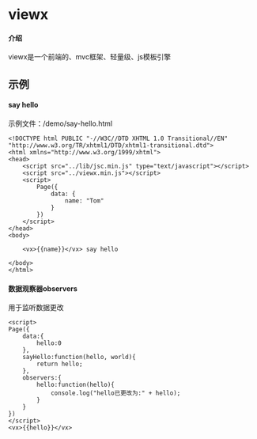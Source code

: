 # viewx

#### 介绍
viewx是一个前端的、mvc框架、轻量级、js模板引擎

## 示例
#### say hello
示例文件：/demo/say-hello.html

```
<!DOCTYPE html PUBLIC "-//W3C//DTD XHTML 1.0 Transitional//EN" "http://www.w3.org/TR/xhtml1/DTD/xhtml1-transitional.dtd">
<html xmlns="http://www.w3.org/1999/xhtml">
<head>
    <script src="../lib/jsc.min.js" type="text/javascript"></script>
    <script src="../viewx.min.js"></script>
    <script>
        Page({
            data: {
                name: "Tom"
            }
        })
    </script>
</head>
<body>

    <vx>{{name}}</vx> say hello

</body>
</html>
```


#### 数据观察器observers
用于监听数据更改
```
<script>
Page({
    data:{
        hello:0
    },
    sayHello:function(hello, world){
        return hello;
    },
    observers:{
        hello:function(hello){
            console.log("hello已更改为:" + hello);
        }
    }
})
</script>
<vx>{{hello}}</vx>
```

